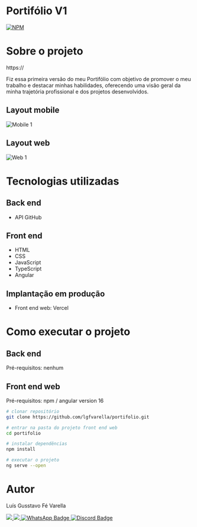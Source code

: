 # Portifólio V1
[![NPM](https://img.shields.io/npm/l/react)](https://github.com/lgfvarella/lgfvarella/blob/main/LICENSE) 

# Sobre o projeto

https://

Fiz essa primeira versão do meu Portifólio com objetivo de promover o meu trabalho e destacar minhas habilidades, oferecendo uma visão geral da minha trajetória profissional e dos projetos desenvolvidos.


## Layout mobile
![Mobile 1](https://github.com/lgfvarella/portifolio/portifolio/src/assets/portifolioLayoutMobile.png)

## Layout web
![Web 1](https://github.com/lgfvarella/portifolio/portifolio/src/assets/portifolioLayoutWeb.png)

# Tecnologias utilizadas
## Back end
- API GitHub

## Front end
- HTML
- CSS
- JavaScript
- TypeScript
- Angular

## Implantação em produção
- Front end web: Vercel

# Como executar o projeto

## Back end
Pré-requisitos: nenhum

## Front end web
Pré-requisitos: npm / angular version 16

```bash
# clonar repositório
git clone https://github.com/lgfvarella/portifolio.git

# entrar na pasta do projeto front end web
cd portifolio

# instalar dependências
npm install

# executar o projeto
ng serve --open
```

# Autor

Luís Gusstavo Fé Varella

<a href = "mailto:lgfvarella@gmail.com" style="border-radius">
 <img src="https://img.shields.io/badge/Gmail-ff0000?logo=gmail&logoColor=white&style=for-the-badge&labelWidth=120">
</a>
<a href = "https://www.linkedin.com/in/lgvarelladevs/" style="border-radius">
 <img src="https://img.shields.io/badge/Linkedin-0000ff?logo=linkedin&logoColor=white&style=for-the-badge&labelWidth=120">
</a>
<a href="https://api.whatsapp.com/send?phone=55062996113999" target="_blank">
 <img src="https://img.shields.io/badge/WhatsApp-022c02?logo=whatsapp&logoColor=white&style=for-the-badge&labelWidth=120" alt="WhatsApp Badge">
</a>
<a href="https://discord.gg/er2hR9BU" target="_blank">
 <img src="https://img.shields.io/badge/Discord-40128b?logo=discord&logoColor=white&style=for-the-badge&labelWidth=120" alt="Discord Badge">
</a>
